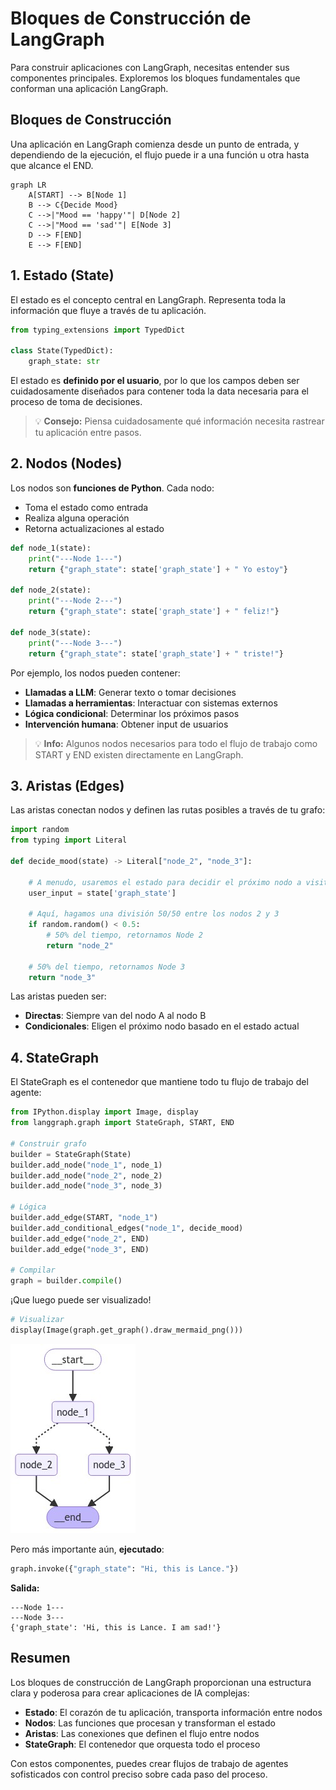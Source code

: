 # Bloques de Construcción de LangGraph

Para construir aplicaciones con LangGraph, necesitas entender sus componentes principales. Exploremos los bloques fundamentales que conforman una aplicación LangGraph.

## Bloques de Construcción

Una aplicación en LangGraph comienza desde un punto de entrada, y dependiendo de la ejecución, el flujo puede ir a una función u otra hasta que alcance el END.

```mermaid
graph LR
    A[START] --> B[Node 1]
    B --> C{Decide Mood}
    C -->|"Mood == 'happy'"| D[Node 2]
    C -->|"Mood == 'sad'"| E[Node 3]
    D --> F[END]
    E --> F[END]
```


## 1. Estado (State)

El estado es el concepto central en LangGraph. Representa toda la información que fluye a través de tu aplicación.

```python
from typing_extensions import TypedDict

class State(TypedDict):
    graph_state: str
```

El estado es **definido por el usuario**, por lo que los campos deben ser cuidadosamente diseñados para contener toda la data necesaria para el proceso de toma de decisiones.

> 💡 **Consejo:** Piensa cuidadosamente qué información necesita rastrear tu aplicación entre pasos.

## 2. Nodos (Nodes)

Los nodos son **funciones de Python**. Cada nodo:

- Toma el estado como entrada
- Realiza alguna operación
- Retorna actualizaciones al estado

```python
def node_1(state):
    print("---Node 1---")
    return {"graph_state": state['graph_state'] + " Yo estoy"}

def node_2(state):
    print("---Node 2---")
    return {"graph_state": state['graph_state'] + " feliz!"}

def node_3(state):
    print("---Node 3---")
    return {"graph_state": state['graph_state'] + " triste!"}
```

Por ejemplo, los nodos pueden contener:

- **Llamadas a LLM**: Generar texto o tomar decisiones
- **Llamadas a herramientas**: Interactuar con sistemas externos
- **Lógica condicional**: Determinar los próximos pasos
- **Intervención humana**: Obtener input de usuarios

> 💡 **Info:** Algunos nodos necesarios para todo el flujo de trabajo como START y END existen directamente en LangGraph.

## 3. Aristas (Edges)

Las aristas conectan nodos y definen las rutas posibles a través de tu grafo:

```python
import random
from typing import Literal

def decide_mood(state) -> Literal["node_2", "node_3"]:

    # A menudo, usaremos el estado para decidir el próximo nodo a visitar
    user_input = state['graph_state']

    # Aquí, hagamos una división 50/50 entre los nodos 2 y 3
    if random.random() < 0.5:
        # 50% del tiempo, retornamos Node 2
        return "node_2"

    # 50% del tiempo, retornamos Node 3
    return "node_3"
```

Las aristas pueden ser:

- **Directas**: Siempre van del nodo A al nodo B
- **Condicionales**: Eligen el próximo nodo basado en el estado actual

## 4. StateGraph

El StateGraph es el contenedor que mantiene todo tu flujo de trabajo del agente:

```python
from IPython.display import Image, display
from langgraph.graph import StateGraph, START, END

# Construir grafo
builder = StateGraph(State)
builder.add_node("node_1", node_1)
builder.add_node("node_2", node_2)
builder.add_node("node_3", node_3)

# Lógica
builder.add_edge(START, "node_1")
builder.add_conditional_edges("node_1", decide_mood)
builder.add_edge("node_2", END)
builder.add_edge("node_3", END)

# Compilar
graph = builder.compile()
```

¡Que luego puede ser visualizado!

```python
# Visualizar
display(Image(graph.get_graph().draw_mermaid_png()))
```

![Visualización del grafo](./assets/basic_graph.jpeg)

Pero más importante aún, **ejecutado**:

```python
graph.invoke({"graph_state": "Hi, this is Lance."})
```

**Salida:**
```
---Node 1---
---Node 3---
{'graph_state': 'Hi, this is Lance. I am sad!'}
```

## Resumen

Los bloques de construcción de LangGraph proporcionan una estructura clara y poderosa para crear aplicaciones de IA complejas:

- **Estado**: El corazón de tu aplicación, transporta información entre nodos
- **Nodos**: Las funciones que procesan y transforman el estado
- **Aristas**: Las conexiones que definen el flujo entre nodos
- **StateGraph**: El contenedor que orquesta todo el proceso

Con estos componentes, puedes crear flujos de trabajo de agentes sofisticados con control preciso sobre cada paso del proceso.
